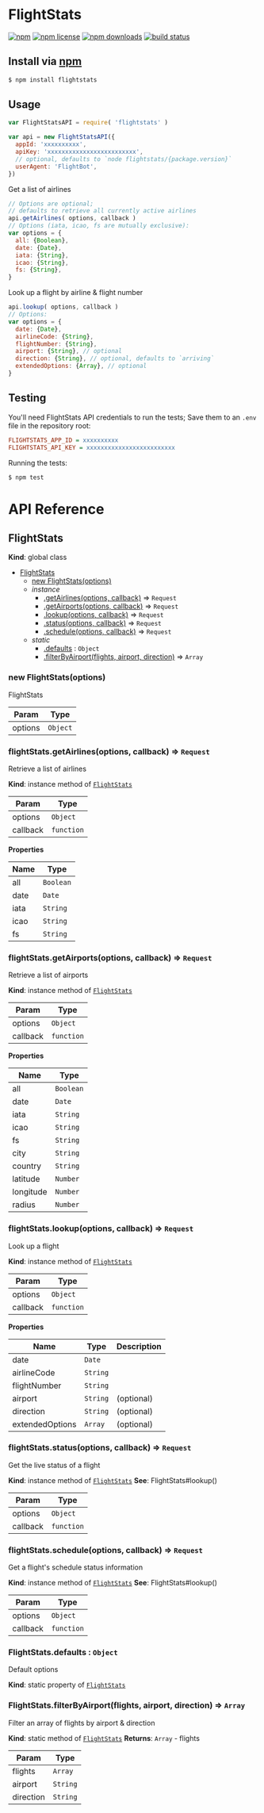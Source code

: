 # FlightStats
[![npm](https://img.shields.io/npm/v/flightstats.svg?style=flat-square)](https://npmjs.com/flightstats)
[![npm license](https://img.shields.io/npm/l/flightstats.svg?style=flat-square)](https://npmjs.com/flightstats)
[![npm downloads](https://img.shields.io/npm/dm/flightstats.svg?style=flat-square)](https://npmjs.com/flightstats)
[![build status](https://img.shields.io/travis/jhermsmeier/node-flightstats.svg?style=flat-square)](https://travis-ci.org/jhermsmeier/node-flightstats)

## Install via [npm](https://npmjs.com)

```sh
$ npm install flightstats
```

## Usage

```js
var FlightStatsAPI = require( 'flightstats' )
```

```js
var api = new FlightStatsAPI({
  appId: 'xxxxxxxxxx',
  apiKey: 'xxxxxxxxxxxxxxxxxxxxxxxxx',
  // optional, defaults to `node flightstats/{package.version}`
  userAgent: 'FlightBot',
})
```

Get a list of airlines
```js
// Options are optional;
// defaults to retrieve all currently active airlines
api.getAirlines( options, callback )
// Options (iata, icao, fs are mutually exclusive):
var options = {
  all: {Boolean},
  date: {Date},
  iata: {String},
  icao: {String},
  fs: {String},
}
```

Look up a flight by airline & flight number
```js
api.lookup( options, callback )
// Options:
var options = {
  date: {Date},
  airlineCode: {String},
  flightNumber: {String},
  airport: {String}, // optional
  direction: {String}, // optional, defaults to `arriving`
  extendedOptions: {Array}, // optional
}
```

## Testing

You'll need FlightStats API credentials to run the tests;
Save them to an `.env` file in the repository root:
```ini
FLIGHTSTATS_APP_ID = xxxxxxxxxx
FLIGHTSTATS_API_KEY = xxxxxxxxxxxxxxxxxxxxxxxxx
```

Running the tests:
```sh
$ npm test
```

# API Reference

<a name="FlightStats"></a>

## FlightStats
**Kind**: global class

* [FlightStats](#FlightStats)
    * [new FlightStats(options)](#new_FlightStats_new)
    * _instance_
        * [.getAirlines(options, callback)](#FlightStats+getAirlines) ⇒ <code>Request</code>
        * [.getAirports(options, callback)](#FlightStats+getAirports) ⇒ <code>Request</code>
        * [.lookup(options, callback)](#FlightStats+lookup) ⇒ <code>Request</code>
        * [.status(options, callback)](#FlightStats+status) ⇒ <code>Request</code>
        * [.schedule(options, callback)](#FlightStats+schedule) ⇒ <code>Request</code>
    * _static_
        * [.defaults](#FlightStats.defaults) : <code>Object</code>
        * [.filterByAirport(flights, airport, direction)](#FlightStats.filterByAirport) ⇒ <code>Array</code>

<a name="new_FlightStats_new"></a>

### new FlightStats(options)
FlightStats


| Param | Type |
| --- | --- |
| options | <code>Object</code> |

<a name="FlightStats+getAirlines"></a>

### flightStats.getAirlines(options, callback) ⇒ <code>Request</code>
Retrieve a list of airlines

**Kind**: instance method of <code>[FlightStats](#FlightStats)</code>

| Param | Type |
| --- | --- |
| options | <code>Object</code> |
| callback | <code>function</code> |

**Properties**

| Name | Type |
| --- | --- |
| all | <code>Boolean</code> |
| date | <code>Date</code> |
| iata | <code>String</code> |
| icao | <code>String</code> |
| fs | <code>String</code> |

<a name="FlightStats+getAirports"></a>

### flightStats.getAirports(options, callback) ⇒ <code>Request</code>
Retrieve a list of airports

**Kind**: instance method of <code>[FlightStats](#FlightStats)</code>

| Param | Type |
| --- | --- |
| options | <code>Object</code> |
| callback | <code>function</code> |

**Properties**

| Name | Type |
| --- | --- |
| all | <code>Boolean</code> |
| date | <code>Date</code> |
| iata | <code>String</code> |
| icao | <code>String</code> |
| fs | <code>String</code> |
| city | <code>String</code> |
| country | <code>String</code> |
| latitude | <code>Number</code> |
| longitude | <code>Number</code> |
| radius | <code>Number</code> |

<a name="FlightStats+lookup"></a>

### flightStats.lookup(options, callback) ⇒ <code>Request</code>
Look up a flight

**Kind**: instance method of <code>[FlightStats](#FlightStats)</code>

| Param | Type |
| --- | --- |
| options | <code>Object</code> |
| callback | <code>function</code> |

**Properties**

| Name | Type | Description |
| --- | --- | --- |
| date | <code>Date</code> |  |
| airlineCode | <code>String</code> |  |
| flightNumber | <code>String</code> |  |
| airport | <code>String</code> | (optional) |
| direction | <code>String</code> | (optional) |
| extendedOptions | <code>Array</code> | (optional) |

<a name="FlightStats+status"></a>

### flightStats.status(options, callback) ⇒ <code>Request</code>
Get the live status of a flight

**Kind**: instance method of <code>[FlightStats](#FlightStats)</code>
**See**: FlightStats#lookup()

| Param | Type |
| --- | --- |
| options | <code>Object</code> |
| callback | <code>function</code> |

<a name="FlightStats+schedule"></a>

### flightStats.schedule(options, callback) ⇒ <code>Request</code>
Get a flight's schedule status information

**Kind**: instance method of <code>[FlightStats](#FlightStats)</code>
**See**: FlightStats#lookup()

| Param | Type |
| --- | --- |
| options | <code>Object</code> |
| callback | <code>function</code> |

<a name="FlightStats.defaults"></a>

### FlightStats.defaults : <code>Object</code>
Default options

**Kind**: static property of <code>[FlightStats](#FlightStats)</code>
<a name="FlightStats.filterByAirport"></a>

### FlightStats.filterByAirport(flights, airport, direction) ⇒ <code>Array</code>
Filter an array of flights by airport & direction

**Kind**: static method of <code>[FlightStats](#FlightStats)</code>
**Returns**: <code>Array</code> - flights

| Param | Type |
| --- | --- |
| flights | <code>Array</code> |
| airport | <code>String</code> |
| direction | <code>String</code> |
